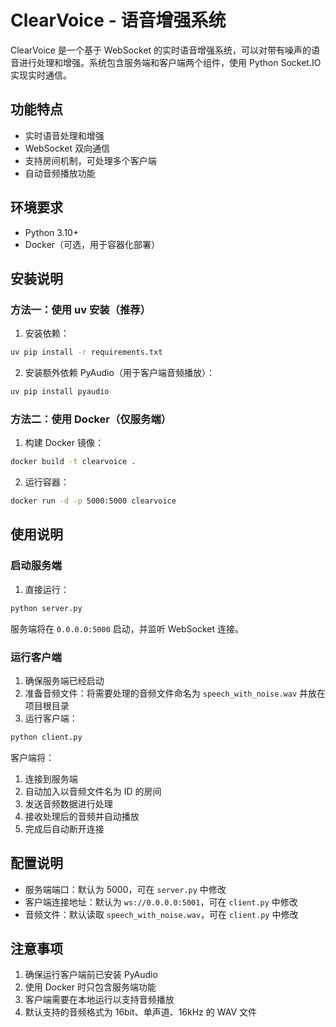 # ClearVoice - 语音增强系统

ClearVoice 是一个基于 WebSocket 的实时语音增强系统，可以对带有噪声的语音进行处理和增强。系统包含服务端和客户端两个组件，使用 Python Socket.IO 实现实时通信。

## 功能特点

- 实时语音处理和增强
- WebSocket 双向通信
- 支持房间机制，可处理多个客户端
- 自动音频播放功能

## 环境要求

- Python 3.10+
- Docker（可选，用于容器化部署）

## 安装说明

### 方法一：使用 uv 安装（推荐）

1. 安装依赖：
```bash
uv pip install -r requirements.txt
```

2. 安装额外依赖 PyAudio（用于客户端音频播放）：
```bash
uv pip install pyaudio
```

### 方法二：使用 Docker（仅服务端）

1. 构建 Docker 镜像：
```bash
docker build -t clearvoice .
```

2. 运行容器：
```bash
docker run -d -p 5000:5000 clearvoice
```

## 使用说明

### 启动服务端

1. 直接运行：
```bash
python server.py
```

服务端将在 `0.0.0.0:5000` 启动，并监听 WebSocket 连接。

### 运行客户端

1. 确保服务端已经启动
2. 准备音频文件：将需要处理的音频文件命名为 `speech_with_noise.wav` 并放在项目根目录
3. 运行客户端：
```bash
python client.py
```

客户端将：
1. 连接到服务端
2. 自动加入以音频文件名为 ID 的房间
3. 发送音频数据进行处理
4. 接收处理后的音频并自动播放
5. 完成后自动断开连接

## 配置说明

- 服务端端口：默认为 5000，可在 `server.py` 中修改
- 客户端连接地址：默认为 `ws://0.0.0.0:5001`，可在 `client.py` 中修改
- 音频文件：默认读取 `speech_with_noise.wav`，可在 `client.py` 中修改

## 注意事项

1. 确保运行客户端前已安装 PyAudio
2. 使用 Docker 时只包含服务端功能
3. 客户端需要在本地运行以支持音频播放
4. 默认支持的音频格式为 16bit、单声道、16kHz 的 WAV 文件
